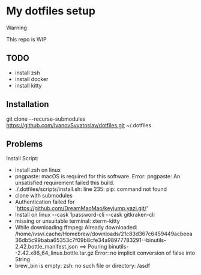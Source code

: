 # My dotfiles setup

> [!Warning]
> This repo is WIP

## TODO

- install zsh
- install docker
- install kitty

## Installation

git clone --recurse-submodules https://github.com/IvanovSvyatoslav/dotfiles.git ~/.dotfiles

## Problems

Install Script:

- install zsh on linux
- pngpaste: macOS is required for this software.
  Error: pngpaste: An unsatisfied requirement failed this build.
- ./.dotfiles/scripts/install.sh: line 235: pip: command not found
- clone with submodules
- Authentication failed for 'https://github.com/DreamMaoMao/keyjump.yazi.git/'
- Install on linux --cask 1password-cli
  --cask gitkraken-cli
- missing or unsuitable terminal: xterm-kitty
- While downloading ffmpeg:
  Already downloaded: /home/ivsv/.cache/Homebrew/downloads/21c83d367c6459449acbeea36db5c99baba65353c7f09b8cfe34a98977783291--binutils-2.42.bottle_manifest.json
  ==> Pouring binutils--2.42.x86_64_linux.bottle.tar.gz
  Error: no implicit conversion of false into String
- brew_bin is empty:
  zsh: no such file or directory: /asdf

